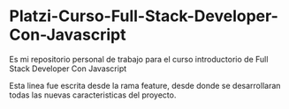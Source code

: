 # Platzi-Curso-Full-Stack-Developer-Con-Javascript
Es mi repositorio personal de trabajo para el curso introductorio de Full Stack Developer Con Javascript 

Esta linea fue escrita desde la rama feature, desde donde se desarrollaran todas las nuevas caracteristicas del proyecto.
